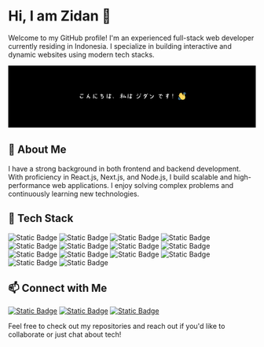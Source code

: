 # Hi, I am Zidan 👋

Welcome to my GitHub profile! I'm an experienced full-stack web developer currently residing in Indonesia. I specialize in building interactive and dynamic websites using modern tech stacks. 

![Banner](https://raw.githubusercontent.com/zidanhafiz/zidanhafiz/main/github-banner-1.png)

## 📜 About Me

I have a strong background in both frontend and backend development. With proficiency in React.js, Next.js, and Node.js, I build scalable and high-performance web applications. I enjoy solving complex problems and continuously learning new technologies.

## 🎒 Tech Stack

![Static Badge](https://img.shields.io/badge/HTML-red?style=for-the-badge&logo=html5&logoColor=white) ![Static Badge](https://img.shields.io/badge/css-blue?style=for-the-badge&logo=css3&logoColor=white) ![Static Badge](https://img.shields.io/badge/JavaScript-fcd303?style=for-the-badge&logo=javascript&logoColor=gray) ![Static Badge](https://img.shields.io/badge/TypeScript-blue?style=for-the-badge&logo=typescript&logoColor=white) ![Static Badge](https://img.shields.io/badge/Golang-gray?style=for-the-badge&logo=go) ![Static Badge](https://img.shields.io/badge/tailwind-gray?style=for-the-badge&logo=tailwindcss) ![Static Badge](https://img.shields.io/badge/React.js-14a5b8?style=for-the-badge&logo=react&logoColor=white) ![Static Badge](https://img.shields.io/badge/Next.js-white?style=for-the-badge&logo=next.js&logoColor=black) ![Static Badge](https://img.shields.io/badge/Node.js-green?style=for-the-badge&logo=node.js&logoColor=black) ![Static Badge](https://img.shields.io/badge/Express.js-white?style=for-the-badge&logo=express&logoColor=black) ![Static Badge](https://img.shields.io/badge/Postgres-blue?style=for-the-badge&logo=postgresql&logoColor=white) ![Static Badge](https://img.shields.io/badge/MongoDB-green?style=for-the-badge&logo=mongodb&logoColor=white) ![Static Badge](https://img.shields.io/badge/Firebase-gray?style=for-the-badge&logo=firebase) ![Static Badge](https://img.shields.io/badge/Supabase-gray?style=for-the-badge&logo=supabase)

## 📫 Connect with Me

[![Static Badge](https://img.shields.io/badge/Linkedin-blue?style=flat&logo=linkedin&logoColor=white)](https://www.linkedin.com/in/zidanhafiz) [![Static Badge](https://img.shields.io/badge/Instagram-gray?style=flat&logo=instagram&)](https://www.instagram.com/hafiz.rofiyani) [![Static Badge](https://img.shields.io/badge/zidanhafiz-white?style=flat&logo=vercel&logoColor=black)](https://www.zidanhafiz.site)

Feel free to check out my repositories and reach out if you'd like to collaborate or just chat about tech!
